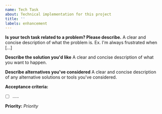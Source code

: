 ```yaml
---
name: Tech Task
about: Technical implementation for this project
title: ''
labels: enhancement
---
```


**Is your tech task related to a problem? Please describe.**
A clear and concise description of what the problem is. Ex. I'm always frustrated when [...]

**Describe the solution you'd like**
A clear and concise description of what you want to happen.

**Describe alternatives you've considered**
A clear and concise description of any alternative solutions or tools you've considered.

**Acceptance criteria:**

- [ ] .....

**Priority:** _Priority_
